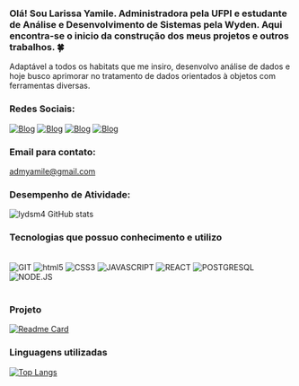 
### Olá! Sou Larissa Yamile. Administradora pela UFPI e estudante de Análise e Desenvolvimento de Sistemas pela Wyden. Aqui encontra-se o inicio da construção dos meus projetos e outros trabalhos. 🍀
Adaptável a todos os habitats que me insiro, desenvolvo análise de dados e hoje busco aprimorar no tratamento de dados orientados à objetos com ferramentas diversas.

### Redes Sociais:
[![Blog](	https://img.shields.io/badge/LinkedIn-0077B5?style=for-the-badge&logo=linkedin&logoColor=white)](https://www.linkedin.com/in/larissa-yamile-de-sousa-melo-ba653111b/)
[![Blog](https://img.shields.io/badge/WhatsApp-25D366?style=for-the-badge&logo=whatsapp&logoColor=white)](https://api.whatsapp.com/send/?phone=558591101989&text&type=phone_number&app_absent=0)
[![Blog](	https://img.shields.io/badge/Telegram-2CA5E0?style=for-the-badge&logo=telegram&logoColor=white)](https://web.telegram.org/k/)
[![Blog](https://img.shields.io/badge/Gmail-D14836?style=for-the-badge&logo=gmail&logoColor=white)](admyamile@gmail.com)

### Email para contato:
admyamile@gmail.com 

### Desempenho de Atividade:
![lydsm4 GitHub stats](https://github-readme-stats.vercel.app/api?username=lydsm4&show_icons=true&theme=tokyonight)


### Tecnologias que possuo conhecimento e utilizo
<div style="display: inline_block"><br/>
<img align="center" alt="GIT" src="https://img.shields.io/badge/GIT-E44C30?style=for-the-badge&logo=git&logoColor=white" />
<img align="center" alt="html5" src="https://img.shields.io/badge/HTML5-E34F26?style=for-the-badge&logo=html5&logoColor=white" />
<img align="center" alt="CSS3" src="https://img.shields.io/badge/CSS3-1572B6?style=for-the-badge&logo=css3&logoColor=white" />
<img align="center" alt="JAVASCRIPT" src="https://img.shields.io/badge/JavaScript-F7DF1E?style=for-the-badge&logo=javascript&logoColor=black" />
<img align="center" alt="REACT" src="https://img.shields.io/badge/React-20232A?style=for-the-badge&logo=react&logoColor=61DAFB" />
<img align="center" alt="POSTGRESQL" src="https://img.shields.io/badge/PostgreSQL-316192?style=for-the-badge&logo=postgresql&logoColor=white" />
<img align="center" alt="NODE.JS" src="https://img.shields.io/badge/Node.js-43853D?style=for-the-badge&logo=node.js&logoColor=white" />
  
</div><br />

### Projeto
[![Readme Card](https://github-readme-stats.vercel.app/api/pin/?username=lydsm4&repo=exercicio-joranda2&theme=dark)](https://github.com/anuraghazra/github-readme-stats)

### Linguagens utilizadas

[![Top Langs](https://github-readme-stats.vercel.app/api/top-langs/?username=lydsm4&layout=compact)](https://github.com/anuraghazra/github-readme-stats)